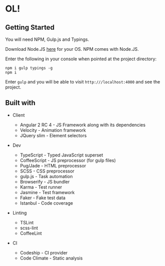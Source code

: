 OL!
===

Getting Started
---------------

You will need NPM, Gulp.js and Typings.

Download Node.JS [here](http://nodejs.org/) for your OS. NPM comes with Node.JS.

Enter the following in your console when pointed at the project directory:

    npm i gulp typings -g
    npm i

Enter ```gulp``` and you will be able to visit ```http:///localhost:4000``` and see the project.

Built with
----------

* Client
  * Angular 2 RC 4 - JS Framework along with its dependencies
  * Velocity - Animation framework
  * JQuery slim - Element selectors

* Dev
  * TypeScript - Typed JavaScript superset
  * CoffeeScript - JS preprocessor (for gulp files)
  * Pug/Jade - HTML preprocessor
  * SCSS - CSS preprocessor
  * gulp.js - Task automation
  * Browserify - JS bundler
  * Karma - Test runner
  * Jasmine - Test framework
  * Faker - Fake test data
  * Istanbul - Code coverage

* Linting
  * TSLint
  * scss-lint
  * CoffeeLint

* CI
  * Codeship - CI provider
  * Code Climate - Static analysis
